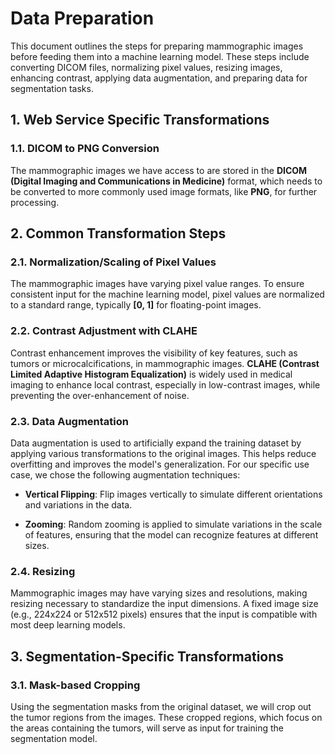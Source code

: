 # Data Preparation

This document outlines the steps for preparing mammographic images before feeding them into a machine learning model. These steps include converting DICOM files, normalizing pixel values, resizing images, enhancing contrast, applying data augmentation, and preparing data for segmentation tasks.

## 1. Web Service Specific Transformations

### 1.1. DICOM to PNG Conversion

The mammographic images we have access to are stored in the **DICOM (Digital Imaging and Communications in Medicine)** format, which needs to be converted to more commonly used image formats, like **PNG**, for further processing.

## 2. Common Transformation Steps

### 2.1. Normalization/Scaling of Pixel Values

The mammographic images have varying pixel value ranges. To ensure consistent input for the machine learning model, pixel values are normalized to a standard range, typically **[0, 1]** for floating-point images.

### 2.2. Contrast Adjustment with CLAHE

Contrast enhancement improves the visibility of key features, such as tumors or microcalcifications, in mammographic images. **CLAHE (Contrast Limited Adaptive Histogram Equalization)** is widely used in medical imaging to enhance local contrast, especially in low-contrast images, while preventing the over-enhancement of noise.

### 2.3. Data Augmentation

Data augmentation is used to artificially expand the training dataset by applying various transformations to the original images. This helps reduce overfitting and improves the model's generalization. For our specific use case, we chose the following augmentation techniques:

* **Vertical Flipping**: Flip images vertically to simulate different orientations and variations in the data.

* **Zooming**: Random zooming is applied to simulate variations in the scale of features, ensuring that the model can recognize features at different sizes.

### 2.4. Resizing

Mammographic images may have varying sizes and resolutions, making resizing necessary to standardize the input dimensions. A fixed image size (e.g., 224x224 or 512x512 pixels) ensures that the input is compatible with most deep learning models.

## 3. Segmentation-Specific Transformations

### 3.1. Mask-based Cropping

Using the segmentation masks from the original dataset, we will crop out the tumor regions from the images. These cropped regions, which focus on the areas containing the tumors, will serve as input for training the segmentation model.
